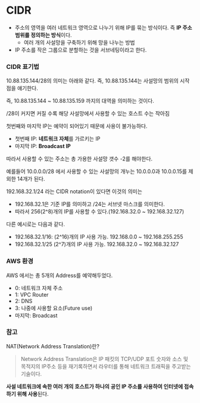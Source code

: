 # CIDR

- 주소의 영역을 여러 네트워크 영역으로 나누기 위해 IP를 묶는 방식이다. 즉 **IP 주소 범위를 정의하는 방식**이다.
    - 여러 개의 사설망을 구축하기 위해 망을 나누는 방법
- IP 주소를 작은 그룹으로 분할하는 것을 서브네팅이라고 한다.

### CIDR 표기법

10.88.135.144/28의 의미는 아래와 같다. 즉, 10.88.135.144는 사설망의 범위의 시작점을 얘기한다.

즉, 10.88.135.144 ~ 10.88.135.159 까지의 대역을 의미하는 것이다.

/28이 커지면 커질 수록 해당 사설망에서 사용할 수 있는 호스트 수는 작아짐

첫번째와 마지막 IP는 예약이 되어있기 때문에 사용이 불가능하다.
- 첫번째 IP: **네트워크 자체**를 가르키는 IP
- 마지막 IP: **Broadcast IP**

따라서 사용할 수 있는 주소는 총 가용한 사설망 갯수 -2를 해야한다. 

예를들어 10.0.0.0/28 에서 사용할 수 있는 사설망의 개누는 10.0.0.0과 10.0.0.15를 제외한 14개가 된다.

192.168.32.1/24 라는 CIDR notation이 있다면 이것의 의미는
- 192.168.32.1은 기준 IP를 의미하고 /24는 서브넷 마스크를 의미한다.
- 따라서 256(2^8)개의 IP를 사용할 수 있다.(192.168.32.0 ~ 192.168.32.127)

다른 예시로는 다음과 같다.
- 192.168.32.1/16: (2^16)개의 IP 사용 가능. 192.168.0.0 ~ 192.168.255.255
- 192.168.32.1/25 (2^7)개의 IP 사용 가능. 192.168.32.0 ~ 192.168.32.127

### AWS 환경

AWS 에서는 총 5개의 Address를 예약해두었다.

- 0: 네트워크 자체 주소
- 1: VPC Router
- 2: DNS
- 3: 나중에 사용할 요소(Future use)
- 마지막: Broadcast

### 참고

NAT(Network Address Translation)란?

> Network Address Translation은 IP 패킷의 TCP/UDP 포트 숫자와 소스 및 목적지의 IP주소 등을 재기록하면서 라우터를 통해 네트워크 트래픽을 주고받는 기술이다.

**사설 네트워크에 속한 여러 개의 호스트가 하나의 공인 IP 주소를 사용하여 인터넷에 접속하기 위해 사용**된다.

